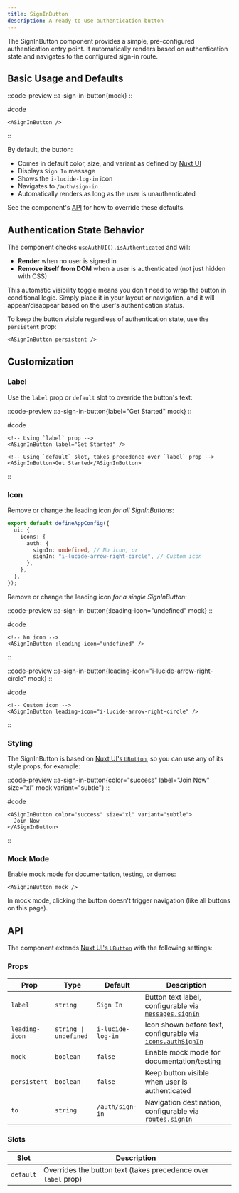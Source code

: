 ```yaml
---
title: SignInButton
description: A ready-to-use authentication button
---
```


The SignInButton component provides a simple, pre-configured authentication entry point. It automatically renders based on authentication state and navigates to the configured sign-in route.

## Basic Usage and Defaults

::code-preview
::a-sign-in-button{mock}
::

#code

```vue
<ASignInButton />
```

::

By default, the button:

- Comes in default color, size, and variant as defined by [Nuxt UI](<(https://ui4.nuxt.com/docs/components/button)>)
- Displays `Sign In` message
- Shows the `i-lucide-log-in` icon
- Navigates to `/auth/sign-in`
- Automatically renders as long as the user is unauthenticated

See the component's [API](#api) for how to override these defaults.

## Authentication State Behavior

The component checks `useAuthUI().isAuthenticated` and will:

- **Render** when no user is signed in
- **Remove itself from DOM** when a user is authenticated (not just hidden with CSS)

This automatic visibility toggle means you don't need to wrap the button in conditional logic. Simply place it in your layout or navigation, and it will appear/disappear based on the user's authentication status.

To keep the button visible regardless of authentication state, use the `persistent` prop:

```vue
<ASignInButton persistent />
```

## Customization

### Label

Use the `label` prop or `default` slot to override the button's text:

::code-preview
::a-sign-in-button{label="Get Started" mock}
::

#code

```vue
<!-- Using `label` prop -->
<ASignInButton label="Get Started" />

<!-- Using `default` slot, takes precedence over `label` prop -->
<ASignInButton>Get Started</ASignInButton>
```

::

### Icon

Remove or change the leading icon _for all SignInButtons_:

```typescript [app.config.ts]
export default defineAppConfig({
  ui: {
    icons: {
      auth: {
        signIn: undefined, // No icon, or
        signIn: "i-lucide-arrow-right-circle", // Custom icon
      },
    },
  },
});
```

Remove or change the leading icon _for a single SignInButton_:

::code-preview
::a-sign-in-button{:leading-icon="undefined" mock}
::

#code

```vue
<!-- No icon -->
<ASignInButton :leading-icon="undefined" />
```

::

::code-preview
::a-sign-in-button{leading-icon="i-lucide-arrow-right-circle" mock}
::

#code

```vue
<!-- Custom icon -->
<ASignInButton leading-icon="i-lucide-arrow-right-circle" />
```

::

### Styling

The SignInButton is based on [Nuxt UI's `UButton`](https://ui4.nuxt.com/docs/components/button), so you can use any of its style props, for example:

::code-preview
::a-sign-in-button{color="success" label="Join Now" size="xl" mock variant="subtle"}
::

#code

```vue
<ASignInButton color="success" size="xl" variant="subtle">
  Join Now
</ASignInButton>
```

::

### Mock Mode

Enable mock mode for documentation, testing, or demos:

```vue
<ASignInButton mock />
```

In mock mode, clicking the button doesn't trigger navigation (like all buttons on this page).

## API

The component extends [Nuxt UI's `UButton`](https://ui4.nuxt.com/docs/components/button) with the following settings:

### Props

| Prop           | Type                  | Default              | Description                                                                         |
| -------------- | --------------------- | -------------------- | ----------------------------------------------------------------------------------- |
| `label`        | `string`              | `Sign In`            | Button text label, configurable via [`messages.signIn`](/configuration#messages)    |
| `leading-icon` | `string \| undefined` | `i-lucide-log-in`    | Icon shown before text, configurable via [`icons.authSignIn`](/configuration#icons) |
| `mock`         | `boolean`             | `false`              | Enable mock mode for documentation/testing                                          |
| `persistent`   | `boolean`             | `false`              | Keep button visible when user is authenticated                                      |
| `to`           | `string`              | `/auth/sign-in`      | Navigation destination, configurable via [`routes.signIn`](/configuration#routes)   |

### Slots

| Slot      | Description                                                    |
| --------- | -------------------------------------------------------------- |
| `default` | Overrides the button text (takes precedence over `label` prop) |
